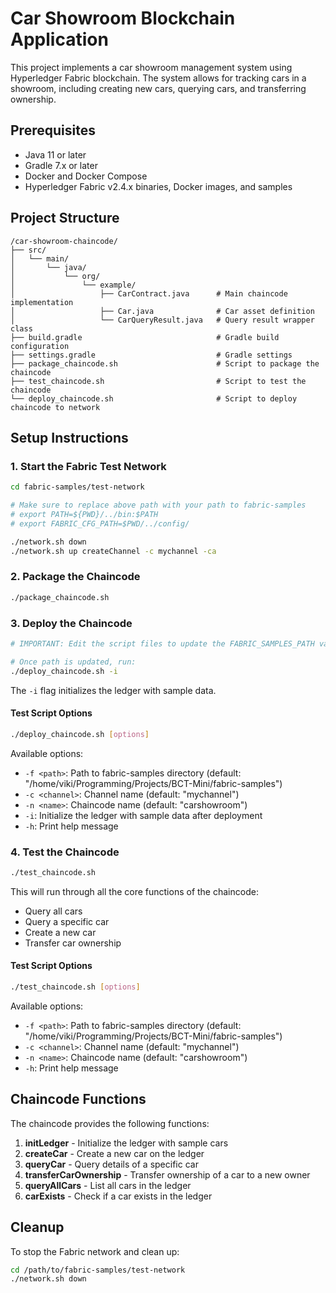 # Car Showroom Blockchain Application

This project implements a car showroom management system using Hyperledger Fabric blockchain. The system allows for tracking cars in a showroom, including creating new cars, querying cars, and transferring ownership.

## Prerequisites

- Java 11 or later
- Gradle 7.x or later
- Docker and Docker Compose
- Hyperledger Fabric v2.4.x binaries, Docker images, and samples

## Project Structure

```
/car-showroom-chaincode/
├── src/
│   └── main/
│       └── java/
│           └── org/
│               └── example/
│                   ├── CarContract.java      # Main chaincode implementation
│                   ├── Car.java              # Car asset definition
│                   └── CarQueryResult.java   # Query result wrapper class
├── build.gradle                              # Gradle build configuration
├── settings.gradle                           # Gradle settings
├── package_chaincode.sh                      # Script to package the chaincode
├── test_chaincode.sh                         # Script to test the chaincode
└── deploy_chaincode.sh                       # Script to deploy chaincode to network
```

## Setup Instructions

### 1. Start the Fabric Test Network

```bash
cd fabric-samples/test-network

# Make sure to replace above path with your path to fabric-samples
# export PATH=${PWD}/../bin:$PATH
# export FABRIC_CFG_PATH=$PWD/../config/

./network.sh down
./network.sh up createChannel -c mychannel -ca
```

### 2. Package the Chaincode

```bash
./package_chaincode.sh
```

### 3. Deploy the Chaincode

```bash
# IMPORTANT: Edit the script files to update the FABRIC_SAMPLES_PATH variable to match your fabric samples actual path before running these commands

# Once path is updated, run:
./deploy_chaincode.sh -i
```

The `-i` flag initializes the ledger with sample data.

#### Test Script Options

```bash
./deploy_chaincode.sh [options]
```

Available options:

- `-f <path>`: Path to fabric-samples directory (default: "/home/viki/Programming/Projects/BCT-Mini/fabric-samples")
- `-c <channel>`: Channel name (default: "mychannel")
- `-n <name>`: Chaincode name (default: "carshowroom")
- `-i`: Initialize the ledger with sample data after deployment
- `-h`: Print help message

### 4. Test the Chaincode

```bash
./test_chaincode.sh
```

This will run through all the core functions of the chaincode:

- Query all cars
- Query a specific car
- Create a new car
- Transfer car ownership

#### Test Script Options

```bash
./test_chaincode.sh [options]
```

Available options:

- `-f <path>`: Path to fabric-samples directory (default: "/home/viki/Programming/Projects/BCT-Mini/fabric-samples")
- `-c <channel>`: Channel name (default: "mychannel")
- `-n <name>`: Chaincode name (default: "carshowroom")
- `-h`: Print help message

## Chaincode Functions

The chaincode provides the following functions:

1. **initLedger** - Initialize the ledger with sample cars
2. **createCar** - Create a new car on the ledger
3. **queryCar** - Query details of a specific car
4. **transferCarOwnership** - Transfer ownership of a car to a new owner
5. **queryAllCars** - List all cars in the ledger
6. **carExists** - Check if a car exists in the ledger

## Cleanup

To stop the Fabric network and clean up:

```bash
cd /path/to/fabric-samples/test-network
./network.sh down
```

